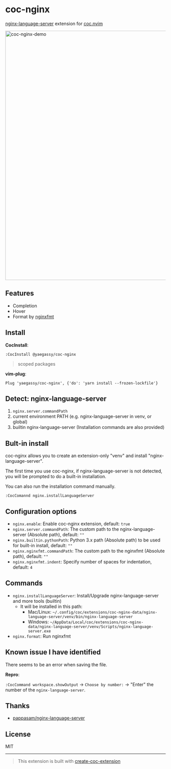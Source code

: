 # coc-nginx

[nginx-language-server](https://github.com/pappasam/nginx-language-server) extension for [coc.nvim](https://github.com/neoclide/coc.nvim)

<img width="780" alt="coc-nginx-demo" src="https://user-images.githubusercontent.com/188642/115322781-c329f900-a1c1-11eb-920e-c49f3bb96af1.gif">

## Features

- Completion
- Hover
- Format by [nginxfmt](https://pypi.org/project/nginxfmt/)

## Install

**CocInstall**:

```vim
:CocInstall @yaegassy/coc-nginx
```

> scoped packages

**vim-plug**:

```vim
Plug 'yaegassy/coc-nginx', {'do': 'yarn install --frozen-lockfile'}
```

## Detect: nginx-language-server

1. `nginx.server.commandPath`
2. current environment PATH (e.g. nginx-language-server in venv, or global)
3. builtin nginx-language-server (Installation commands are also provided)

## Bult-in install

coc-nginx allows you to create an extension-only "venv" and install "nginx-language-server".

The first time you use coc-nginx, if nginx-language-server is not detected, you will be prompted to do a built-in installation.

You can also run the installation command manually.

```vim
:CocComannd nginx.installLanguageServer
```

## Configuration options

- `nginx.enable`: Enable coc-nginx extension, default: `true`
- `nginx.server.commandPath`: The custom path to the nginx-language-server (Absolute path), default: `""`
- `nginx.builtin.pythonPath`: Python 3.x path (Absolute path) to be used for built-in install, default: `""`
- `nginx.nginxfmt.commandPath`: The custom path to the nginxfmt (Absolute path), default: `""`
- `nginx.nginxfmt.indent`: Specify number of spaces for indentation, default: `4`

## Commands

- `nginx.installLanguageServer`: Install/Upgrade nginx-language-server and more tools (builtin)
  - It will be installed in this path:
    - Mac/Linux: `~/.config/coc/extensions/coc-nginx-data/nginx-language-server/venv/bin/nginx-language-server`
    - Windows: `~/AppData/Local/coc/extensions/coc-nginx-data/nginx-language-server/venv/Scripts/nginx-language-server.exe`
- `nginx.format`: Run nginxfmt

## Known issue I have identified

There seems to be an error when saving the file.

**Repro**:

`:CocCommand workspace.showOutput` -> `Choose by number:` -> "Enter" the number of the `nginx-language-server`.

## Thanks

- [pappasam/nginx-language-server](https://github.com/pappasam/nginx-language-server)

## License

MIT

---

> This extension is built with [create-coc-extension](https://github.com/fannheyward/create-coc-extension)
